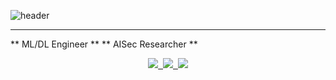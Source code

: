 ![header](https://capsule-render.vercel.app/api?type=soft&color=black&height=200&section=header&text=KiMH&fontColor=FFFFFF&fontSize=70&animation=fadeIn)

---
** ML/DL Engineer **
** AISec Researcher **

<div align="center">
  <a href="https://velog.io/@ki--mh/">
    <img src="https://img.shields.io/badge/Velog-1EBC8F?style=for-the-badge&logo=velog&logoColor=white" />&nbsp
  </a>
  <a href="mailto:devmhyun@gmail.com">
    <img
      src="https://img.shields.io/badge/devmhyun@gmail.com-D14836?style=for-the-badge&logo=gmail&logoColor=white"/>&nbsp
  </a>
  <a href="https://zero.shotlearni.ng">
    <img src="https://img.shields.io/badge/GitHub.io-181717.svg?&style=for-the-badge&logo=gitHub&logoColor=white"/>
  </a>
</div>
